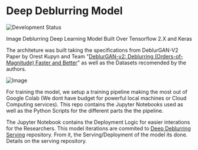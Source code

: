 # Deep Deblurring Model
![Development Status](https://github.com/ElPapi42/deep-deblurring-model/workflows/Test%20Deblurrer/badge.svg)

Image Deblurring Deep Learning Model Built Over Tensorflow 2.X and Keras

The architeture was built taking the specifications from DeblurGAN-V2 Paper by Orest Kupyn and Team "[DeblurGAN-v2: Deblurring (Orders-of-Magnitude) Faster and Better](https://arxiv.org/abs/1908.03826)" as well as the Datasets recomended by the authors.

![Image](https://github.com/TAMU-VITA/DeblurGANv2/blob/master/doc_images/pipeline.jpg "architecture")

For training the model, we setup a training pipeline making the most out of Google Colab (We dont have budget for powerful local machines or Cloud Computing services). This repo contains the Jupyter Notebooks used as well as the Python Scripts for the different parts the the pipeline.

The Jupyter Notebook contains the Deployment Logic for easier interations for the Researchers. This model iterations are commited to [Deep Deblurring Serving](https://github.com/ElPapi42/deep-deblurring-serving) repository. From it, the Serving/Deployment of the model its done. Details on the serving repository.
